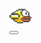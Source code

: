 <!DOCTYPE html>
<html>
    <head>
        <meta charset="utf-8" />
        <title>flappybird</title>
        <link rel="stylesheet" type="text/css" href="css/index.css"/>
    </head>
    <body>
        <!--游戏背景-->
        <div id="wrapBg">
            <div id="headTitle">
                <!--标题中的小鸟-->
                <img id="headBird" src="img/bird0.png" alt="小鸟" />
            </div>
            <!--开始按钮-->
            <button id="startBtn" ></button>
            <!--草地1-->
            <div id="grassLand1"></div>
            <!--草地2-->
            <div id="grassLand2"></div>
        </div>
    </body>
</html>